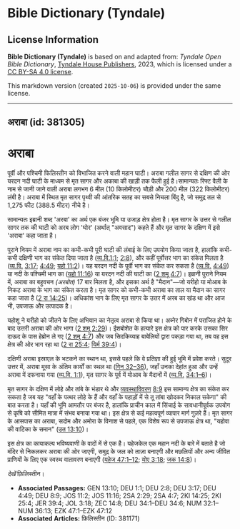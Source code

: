 # Bible Dictionary (Tyndale)

## License Information

**Bible Dictionary (Tyndale)** is based on and adapted from: _Tyndale Open Bible Dictionary_, [Tyndale House Publishers](https://tyndaleopenresources.com/), 2023, which is licensed under a [CC BY-SA 4.0 license](https://creativecommons.org/licenses/by-sa/4.0/legalcode.en).

This markdown version (created `2025-10-06`) is provided under the same license.



--------------------------------

## अराबा (id: 381305)

अराबा
=====

पूर्वी और पश्चिमी फिलिस्तीन को विभाजित करने वाली महान घाटी। अराबा गलील सागर से दक्षिण की ओर यरदन नदी घाटी के माध्यम से मृत सागर और अकाबा की खाड़ी तक फैली हुई है।सामान्यतः रिफ्ट वैली के नाम से जानी जाने वाली अराबा लगभग 6 मील (10 किलोमीटर) चौड़ी और 200 मील (322 किलोमीटर) लंबी है। अराबा में स्थित मृत सागर पृथ्वी की आंतरिक सतह का सबसे निचला बिंदु है, जो समुद्र तल से 1,275 फीट (388\.5 मीटर) नीचे है।

सामान्यतः इब्रानी शब्द 'अरबा' का अर्थ एक बंजर भूमि या उजाड़ क्षेत्र होता है। मृत सागर के उत्तर से गलील सागर तक की घाटी को अरब लोग 'घोर' (अर्थात् "अवसाद") कहते हैं और मृत सागर के दक्षिण में इसे 'अराबा' कहा जाता है।

पुराने नियम में अराबा नाम का कभी\-कभी पूरी घाटी की लंबाई के लिए उपयोग किया जाता है, हालांकि कभी\-कभी दक्षिणी भाग का संकेत दिया जाता है ([व्य.वि.1:1](https://ref.ly/Deut1:1); [2:8](https://ref.ly/Deut2:8)), और कहीं पूर्वोत्तर भाग का संकेत मिलता है ([व्य.वि.](https://ref.ly/Deut1:1) [3:17](https://ref.ly/Deut3:17); [4:49](https://ref.ly/Deut4:49); [यहो 11:2](https://ref.ly/Josh11:2))। यह यरदन नदी के पूर्वी भाग का संकेत कर सकता है ([व्य.वि.](https://ref.ly/Deut1:1) [4:49](https://ref.ly/Deut4:49)) या नदी के पश्चिमी भाग का ([यहो 11:16](https://ref.ly/Josh11:16)) या यरदन नदी की घाटी का ([2 शमू 4:7](https://ref.ly/2Sam4:7))। इब्रानी पुराने नियम में, अराबा का बहुवचन *(*अरबोत*)* 17 बार मिलता है, और इसका अर्थ है "मैदान"—जो यरीहो या मोआब के निकट अराबा के भाग का संकेत करता है। मृत सागर को कभी\-कभी अराबा का ताल या मैदान का सागर कहा जाता है ([2 रा 14:25](https://ref.ly/2Kgs14:25))। अधिकांश भाग के लिए मृत सागर के उत्तर में अरब का खंड था और आज भी, उपजाऊ और उत्पादक है।

यहोशू ने यरीहो को जीतने के लिए अभियान का नेतृत्व अराबा से किया था। अब्नेर गिबोन में पराजित होने के बाद उत्तरी अराबा की ओर भागा ([2 शमू 2:29](https://ref.ly/2Sam2:29))। ईशबोशेत के हत्यारे इस क्षेत्र को पार करके उसका सिर दाऊद के पास हेब्रोन ले गए ([2 शमू 4:7](https://ref.ly/2Sam4:7)) और जब सिदकिय्याह बाबेलियों द्वारा पकड़ा गया था, तब वह इस क्षेत्र की ओर भाग रहा था ([2 रा 25:4](https://ref.ly/2Kgs25:4); [यिर्म 39:4](https://ref.ly/Jer39:4))।

दक्षिणी अराबा इस्राएल के भटकने का स्थान था, इससे पहले कि वे प्रतिज्ञा की हुई भूमि में प्रवेश करते। सुदूर उत्तर में, अराबा मूसा के अंतिम कार्यों का स्थल था ([गिन 32–36](https://ref.ly/Num32:1-Num36:13)), जहाँ उनका देहांत हुआ और उन्हें अराबा में दफनाया गया ([व्य.वि. 1:1](https://ref.ly/Deut1:1)), मृत सागर के पूर्व में मोआब के मैदानों में ([व्य.वि.](https://ref.ly/Deut1:1) [34:1–6](https://ref.ly/Deut34:1-Deut34:6))।

मृत सागर के दक्षिण में लोहे और तांबे के भंडार थे और [व्यवस्थाविवरण](https://ref.ly/Deut1:1) [8:9](https://ref.ly/Deut8:9) इस सामान्य क्षेत्र का संकेत कर सकता है जब यह "वहाँ के पत्थर लोहे के हैं और वहाँ के पहाड़ों में से तू तांबा खोदकर निकाल सकेगा" की बात करता है। यहाँ की भूमि आमतौर पर बंजर है, हालांकि प्राचीन काल में सिंचाई के सावधानीपूर्वक उपयोग से कृषि को सीमित मात्रा में संभव बनाया गया था। इस क्षेत्र से कई महत्वपूर्ण व्यापार मार्ग गुज़रे हैं। मृत सागर के आसपास का अराबा, सदोम और अमोरा के विनाश से पहले, एक विशेष रूप से उपजाऊ क्षेत्र था, "यहोवा की वाटिका के समान" ([उत 13:10](https://ref.ly/Gen13:10))।

इस क्षेत्र का कायाकल्प भविष्यवाणी के वादों में से एक है। यहेजकेल एक महान नदी के बारे में बताते है जो मंदिर से निकलकर अराबा की ओर जाएगी, समुद्र के जल को ताज़ा बनाएगी और मछलियों और अन्य जीवित प्राणियों के लिए एक स्वस्थ वातावरण बनाएगी ([यहेज 47:1–12](https://ref.ly/Ezek47:1-Ezek47:12); [योए 3:18](https://ref.ly/Joel3:18); [जक 14:8](https://ref.ly/Zech14:8))। 

*देखें* फ़िलिस्तीन।

* **Associated Passages:** GEN 13:10; DEU 1:1; DEU 2:8; DEU 3:17; DEU 4:49; DEU 8:9; JOS 11:2; JOS 11:16; 2SA 2:29; 2SA 4:7; 2KI 14:25; 2KI 25:4; JER 39:4; JOL 3:18; ZEC 14:8; DEU 34:1–DEU 34:6; NUM 32:1–NUM 36:13; EZK 47:1–EZK 47:12
* **Associated Articles:** फ़िलिस्तीन (ID: 381171)

